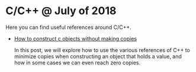 # C/C++  @ July of 2018

Here you can find useful references around C/C++.

- [How to construct c objects without making copies](https://www.fluentcpp.com/2018/07/17/how-to-construct-c-objects-without-making-copies/)

  In this post, we will explore how to use the various references of C++ to minimize copies when constructing an object that holds a value, and how in some cases we can even reach zero copies.

   

  
